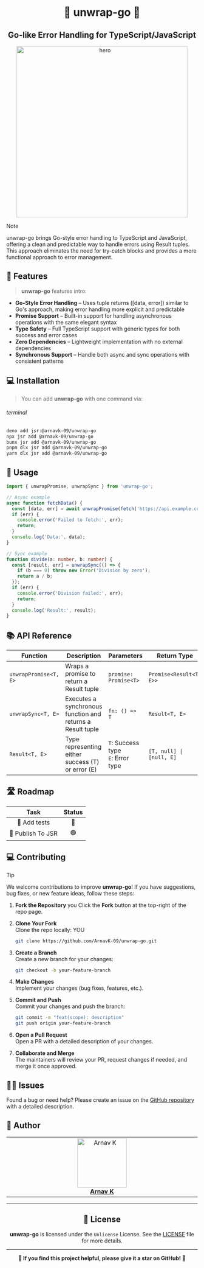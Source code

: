 <h1 align="center">🫧 unwrap-go 🫧</h1>
<h2 align="center">Go-like Error Handling for TypeScript/JavaScript</h2>

<p align="center">
    <img alt="hero" width="450" src="https://emoji-route.deno.dev/gif/🫧" />
</p>

> [!NOTE]
> 
> unwrap-go brings Go-style error handling to TypeScript and JavaScript, offering a clean and predictable way to handle errors using Result tuples. This approach eliminates the need for try-catch blocks and provides a more functional approach to error management.

## 🌟 Features

> **unwrap-go** features intro:

- **Go-Style Error Handling** – Uses tuple returns ([data, error]) similar to Go's approach, making error handling more explicit and predictable
- **Promise Support** – Built-in support for handling asynchronous operations with the same elegant syntax
- **Type Safety** – Full TypeScript support with generic types for both success and error cases
- **Zero Dependencies** – Lightweight implementation with no external dependencies
- **Synchronous Support** – Handle both async and sync operations with consistent patterns

## 💻 Installation

> You can add **unwrap-go** with one command via:

###### terminal

```bash
deno add jsr:@arnavk-09/unwrap-go
npx jsr add @arnavk-09/unwrap-go
bunx jsr add @arnavk-09/unwrap-go
pnpm dlx jsr add @arnavk-09/unwrap-go
yarn dlx jsr add @arnavk-09/unwrap-go
```

## 🚀 Usage

```typescript
import { unwrapPromise, unwrapSync } from 'unwrap-go';

// Async example
async function fetchData() {
  const [data, err] = await unwrapPromise(fetch('https://api.example.com/data'));
  if (err) {
    console.error('Failed to fetch:', err);
    return;
  }
  console.log('Data:', data);
}

// Sync example
function divide(a: number, b: number) {
  const [result, err] = unwrapSync(() => {
    if (b === 0) throw new Error('Division by zero');
    return a / b;
  });
  if (err) {
    console.error('Division failed:', err);
    return;
  }
  console.log('Result:', result);
}
```

## 📚 API Reference

| Function | Description | Parameters | Return Type |
|----------|-------------|------------|-------------|
| `unwrapPromise<T, E>` | Wraps a promise to return a Result tuple | `promise: Promise<T>` | `Promise<Result<T, E>>` |
| `unwrapSync<T, E>` | Executes a synchronous function and returns a Result tuple | `fn: () => T` | `Result<T, E>` |
| `Result<T, E>` | Type representing either success (T) or error (E) | `T`: Success type<br>`E`: Error type | `[T, null] \| [null, E]` |

## 🛣️ Roadmap

|Task | Status |
| :---: | :---: |
|🧪 Add tests | 🔴 |
|🧪 Publish To JSR| 🟢 | 

## 💻 Contributing

> [!TIP]  
> We welcome contributions to improve **unwrap-go**! If you have suggestions, bug fixes, or new feature ideas, follow these steps:

1. **Fork the Repository**  you 
   Click the **Fork** button at the top-right of the repo page.

2. **Clone Your Fork**  
   Clone the repo locally: YOU

   ```bash
   git clone https://github.com/ArnavK-09/unwrap-go.git
   ```

3. **Create a Branch**  
   Create a new branch for your changes:

   ```bash
   git checkout -b your-feature-branch
   ```

4. **Make Changes**  
   Implement your changes (bug fixes, features, etc.).

5. **Commit and Push**  
   Commit your changes and push the branch:

   ```bash
   git commit -m "feat(scope): description"
   git push origin your-feature-branch
   ```

6. **Open a Pull Request**  
   Open a PR with a detailed description of your changes.

7. **Collaborate and Merge**  
   The maintainers will review your PR, request changes if needed, and merge it once approved.

## 🙋‍♂️ Issues

Found a bug or need help? Please create an issue on the [GitHub repository](https://github.com/ArnavK-09/unwrap-go/issues) with a detailed description.

## 👤 Author

<table>
  <tbody>
    <tr>
        <td align="center" valign="top" width="14.28%"><a href="https://github.com/ArnavK-09"><img src="https://github.com/ArnavK-09.png?s=100" width="130px;" alt="Arnav K"/></a><br /><a href="https://github.com/ArnavK-09"<h4><b>Arnav K</b></h3></a></td>
    </tr>
  </tbody>
</table>

---

<h2 align="center">📄 License</h2>

<p align="center">
<strong>unwrap-go</strong> is licensed under the <code>Unlicense</code> License. See the <a href="https://github.com/ArnavK-09/unwrap-go/blob/main/LICENSE">LICENSE</a> file for more details.
</p>

---

<p align="center">
    <strong>🌟 If you find this project helpful, please give it a star on GitHub! 🌟</strong>
</p>